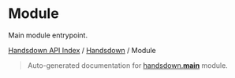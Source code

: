 # Module

Main module entrypoint.

[Handsdown API Index](../README.md#handsdown-api-index) / [Handsdown](./index.md#handsdown) / Module

> Auto-generated documentation for [handsdown.__main__](https://github.com/vemel/handsdown/blob/main/handsdown/__main__.py) module.
